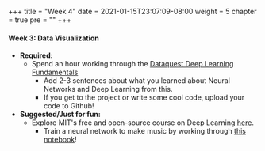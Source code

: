 +++
title = "Week 4"
date = 2021-01-15T23:07:09-08:00
weight = 5
chapter = true
pre = "<b></b>"
+++

#### Week 3: Data Visualization
- **Required:** 
  - Spend an hour working through the [Dataquest Deep Learning Fundamentals](https://app.dataquest.io/course/deep-learning-fundamentals)
    - Add 2-3 sentences about what you learned about Neural Networks and Deep Learning from this. 
    - If you get to the project or write some cool code, upload your code to Github!
- **Suggested/Just for fun:** 
  - Explore MIT's free and open-source course on Deep Learning [here](http://introtodeeplearning.com).
    - Train a neural network to make music by working through [this notebook](https://github.com/aamini/introtodeeplearning/blob/master/lab1/Part2_Music_Generation.ipynb)! 
